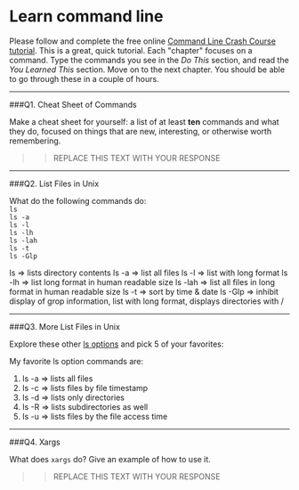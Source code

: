 # Learn command line

Please follow and complete the free online [Command Line Crash Course
tutorial](http://cli.learncodethehardway.org/book/). This is a great,
quick tutorial. Each "chapter" focuses on a command. Type the commands
you see in the _Do This_ section, and read the _You Learned This_
section. Move on to the next chapter. You should be able to go through
these in a couple of hours.

---

###Q1.  Cheat Sheet of Commands  

Make a cheat sheet for yourself: a list of at least **ten** commands and what they do, focused on things that are new, interesting, or otherwise worth remembering.

> > REPLACE THIS TEXT WITH YOUR RESPONSE

---

###Q2.  List Files in Unix   

What do the following commands do:  
`ls`  
`ls -a`  
`ls -l`  
`ls -lh`  
`ls -lah`  
`ls -t`  
`ls -Glp`  

ls      => lists directory contents
ls -a   => list all files
ls -l   => list with long format
ls -lh  => list long format in human readable size
ls -lah => list all files in long format in human readable size 
ls -t   => sort by time & date
ls -Glp => inhibit display of grop information, list with long format, displays directories with /

---

###Q3.  More List Files in Unix  

Explore these other [ls options](http://www.techonthenet.com/unix/basic/ls.php) and pick 5 of your favorites:

My favorite ls option commands are:
1. ls -a  => lists all files
2. ls -c  => lists files by file timestamp
3. ls -d  => lists only directories
4. ls -R  => lists subdirectories as well
5. ls -u  => lists files by the file access time

---

###Q4.  Xargs   

What does `xargs` do? Give an example of how to use it.

> > REPLACE THIS TEXT WITH YOUR RESPONSE

 

